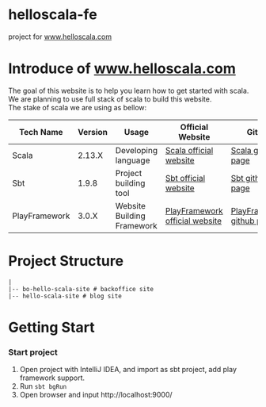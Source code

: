 # helloscala-fe
project for www.helloscala.com

# Introduce of www.helloscala.com
The goal of this website is to help you learn how to get started with scala.  
We are planning to use full stack of scala to build this website.  
The stake of scala we are using as bellow:  

| Tech Name | Version | Usage | Official Website | Github |
|-----------|---------|-------|------------------|-----------------|
| Scala | 2.13.X | Developing language | [Scala official website](https://www.scala-lang.org/) | [Scala github page](https://github.com/scala)|
| Sbt | 1.9.8 | Project building tool | [Sbt official website](https://www.scala-sbt.org/) | [Sbt github page](https://github.com/sbt)|
| PlayFramework | 3.0.X | Website Building Framework | [PlayFramework official website](https://www.playframework.com/) | [PlayFramework github page](https://github.com/playframework)|  

# Project Structure
````text
|
|-- bo-hello-scala-site # backoffice site
|-- hello-scala-site # blog site

````

# Getting Start
### Start project
1. Open project with IntelliJ IDEA, and import as sbt project, add play framework support.
2. Run `sbt bgRun`
3. Open browser and input http://localhost:9000/
